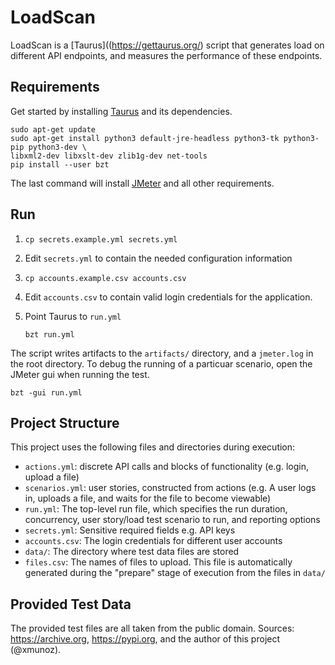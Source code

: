 # LoadScan
LoadScan is a [Taurus]((https://gettaurus.org/) script that generates load on different API endpoints, and measures the performance of these endpoints.

## Requirements
Get started by installing [Taurus](https://gettaurus.org/) and its dependencies.

    sudo apt-get update
    sudo apt-get install python3 default-jre-headless python3-tk python3-pip python3-dev \
    libxml2-dev libxslt-dev zlib1g-dev net-tools
    pip install --user bzt

The last command will install [JMeter](https://jmeter.apache.org/) and all other requirements.

## Run

1. `cp secrets.example.yml secrets.yml`
1. Edit `secrets.yml` to contain the needed configuration information
1. `cp accounts.example.csv accounts.csv`
1. Edit `accounts.csv` to contain valid login credentials for the application.
1. Point Taurus to `run.yml`

    ```
    bzt run.yml
    ```
The script writes artifacts to the `artifacts/` directory, and a `jmeter.log` in the root directory. To debug the running of a particuar scenario, open the JMeter gui when running the test.

    bzt -gui run.yml

## Project Structure

This project uses the following files and directories during execution:
- `actions.yml`: discrete API calls and blocks of functionality (e.g. login, upload a file)
- `scenarios.yml`: user stories, constructed from actions (e.g. A user logs in, uploads a file, and waits for the file to become viewable)
- `run.yml`: The top-level run file, which specifies the run duration, concurrency, user story/load test scenario to run, and reporting options
- `secrets.yml`: Sensitive required fields e.g. API keys
- `accounts.csv`: The login credentials for different user accounts
- `data/`: The directory where test data files are stored
- `files.csv`: The names of files to upload. This file is automatically generated during the "prepare" stage of execution from the files in `data/`

## Provided Test Data

The provided test files are all taken from the public domain. Sources: https://archive.org, https://pypi.org, and the author of this project (@xmunoz).
